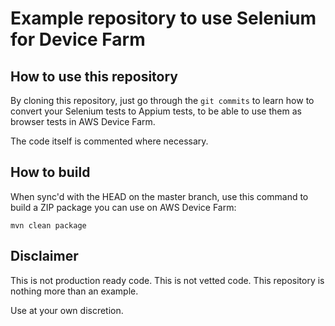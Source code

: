 # Example repository to use Selenium for Device Farm

## How to use this repository

By cloning this repository, just go through the `git commits` to learn how to convert your Selenium tests to Appium tests, to be able to use them as browser tests in AWS Device Farm.

The code itself is commented where necessary.

## How to build 

When sync'd with the HEAD on the master branch, use this command to build a ZIP package you can use on AWS Device Farm:

```mvn clean package```

## Disclaimer

This is not production ready code. This is not vetted code. 
This repository is nothing more than an example. 

Use at your own discretion. 